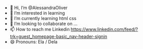 - 👋 Hi, I’m @AlessandraOliver
- 👀 I’m interested in learning
- 🌱 I’m currently learning html css
- 💞️ I’m looking to collaborate on ...
- 📫 How to reach me Linkedin https://www.linkedin.com/feed/?trk=guest_homepage-basic_nav-header-signin
- 😄 Pronouns: Ela / Dela


<!---
AlessandraOliver/AlessandraOliver is a ✨ special ✨ repository because its `README.md` (this file) appears on your GitHub profile.
You can click the Preview link to take a look at your changes.
--->
